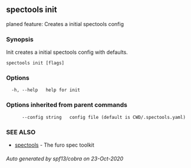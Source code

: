 ## spectools init

planed feature: Creates a initial spectools config

### Synopsis

Init creates a initial spectools config with defaults.

```
spectools init [flags]
```

### Options

```
  -h, --help   help for init
```

### Options inherited from parent commands

```
      --config string   config file (default is CWD/.spectools.yaml)
```

### SEE ALSO

* [spectools](spectools.md)	 - The furo spec toolkit

###### Auto generated by spf13/cobra on 23-Oct-2020
